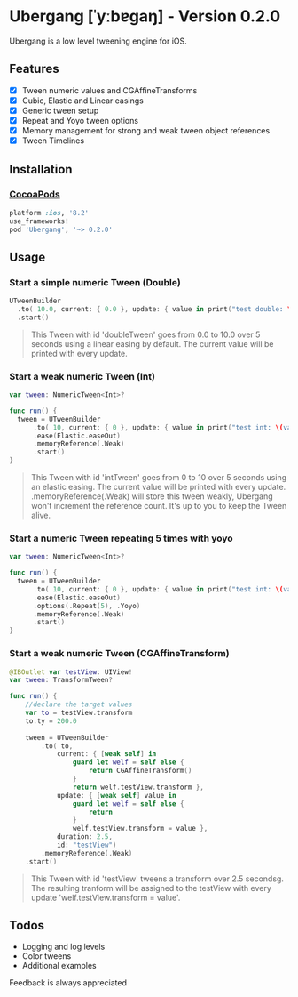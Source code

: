 # Ubergang [ˈyːbɐɡaŋ] - Version 0.2.0

Ubergang is a low level tweening engine for iOS.

## Features

- [x] Tween numeric values and CGAffineTransforms
- [x] Cubic, Elastic and Linear easings
- [x] Generic tween setup
- [x] Repeat and Yoyo tween options
- [x] Memory management for strong and weak tween object references
- [x] Tween Timelines

## Installation

### [CocoaPods](http://cocoapods.org)
```ruby
platform :ios, '8.2'
use_frameworks!
pod 'Ubergang', '~> 0.2.0'
```

## Usage

### Start a simple numeric Tween (Double)

```swift
UTweenBuilder
  .to( 10.0, current: { 0.0 }, update: { value in print("test double: \(value)") }, duration: 5, id: "doubleTween")
  .start()
```
> This Tween with id 'doubleTween' goes from 0.0 to 10.0 over 5 seconds using a linear easing by default. The current value will be printed with every update.



### Start a weak numeric Tween (Int)

```swift
var tween: NumericTween<Int>?

func run() {
  tween = UTweenBuilder
      .to( 10, current: { 0 }, update: { value in print("test int: \(value)") }, duration: 5, id: "intTween")
      .ease(Elastic.easeOut)
      .memoryReference(.Weak)
      .start()
}
```
> This Tween with id 'intTween' goes from 0 to 10 over 5 seconds using an elastic easing. The current value will be printed with every update.
.memoryReference(.Weak) will store this tween weakly, Ubergang won't increment the reference count. It's up to you to keep the Tween alive.

### Start a numeric Tween repeating 5 times with yoyo

```swift
var tween: NumericTween<Int>?

func run() {
  tween = UTweenBuilder
      .to( 10, current: { 0 }, update: { value in print("test int: \(value)") }, duration: 5, id: "intTween")
      .ease(Elastic.easeOut)
      .options(.Repeat(5), .Yoyo)
      .memoryReference(.Weak)
      .start()
}
```

### Start a weak numeric Tween (CGAffineTransform)

```swift
@IBOutlet var testView: UIView!
var tween: TransformTween?

func run() {
    //declare the target values
    var to = testView.transform
    to.ty = 200.0
    
    tween = UTweenBuilder
        .to( to,
            current: { [weak self] in
                guard let welf = self else {
                    return CGAffineTransform()
                }
                return welf.testView.transform },
            update: { [weak self] value in
                guard let welf = self else {
                    return
                }
                welf.testView.transform = value },
            duration: 2.5,
            id: "testView")
        .memoryReference(.Weak)
    .start()
```
> This Tween with id 'testView' tweens a transform over 2.5 secondsg. The resulting tranform will be assigned to the testView with every update 'welf.testView.transform = value'.


## Todos

- Logging and log levels
- Color tweens
- Additional examples

Feedback is always appreciated
